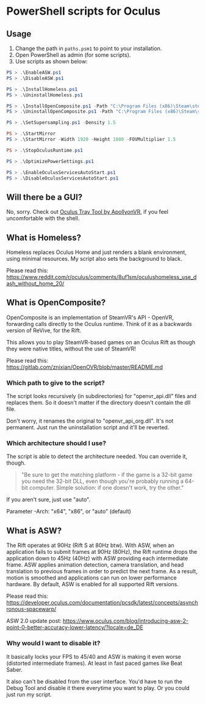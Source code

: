 # PowerShell scripts for Oculus

## Usage
1. Change the path in `paths.psm1` to point to your installation.
2. Open PowerShell as admin (for some scripts).
3. Use scripts as shown below:

```powershell
PS > .\EnableASW.ps1
PS > .\DisableASW.ps1

PS > .\InstallHomeless.ps1
PS > .\UninstallHomeless.ps1

PS > .\InstallOpenComposite.ps1 -Path "C:\Program Files (x86)\Steam\steamapps\common\Beat Saber"
PS > .\UninstallOpenComposite.ps1 -Path "C:\Program Files (x86)\Steam\steamapps\common\Beat Saber"

PS > .\SetSupersampling.ps1 -Density 1.5

PS > .\StartMirror
PS > .\StartMirror -Width 1920 -Height 1080 -FOVMultiplier 1.5

PS > .\StopOculusRuntime.ps1

PS > .\OptimizePowerSettings.ps1

PS > .\EnableOculusServicesAutoStart.ps1
PS > .\DisableOculusServicesAutoStart.ps1
```

## Will there be a GUI?
No, sorry. Check out [Oculus Tray Tool by ApollyonVR](https://forums.oculusvr.com/community/discussion/47247/oculus-traytool-supersampling-profiles-hmd-disconnect-fixes-hopefully/p1), if you feel uncomfortable with the shell.

## What is Homeless?
Homeless replaces Oculus Home and just renders a blank environment, using minimal resources.
My script also sets the background to black.

Please read this: https://www.reddit.com/r/oculus/comments/8uf1sm/oculushomeless_use_dash_without_home_20/

## What is OpenComposite?
OpenComposite is an implementation of SteamVR's API - OpenVR, forwarding calls directly to the Oculus runtime.
Think of it as a backwards version of ReVive, for the Rift.

This allows you to play SteamVR-based games on an Oculus Rift as though they were native titles, without
the use of SteamVR!

Please read this: https://gitlab.com/znixian/OpenOVR/blob/master/README.md

### Which path to give to the script?
The script looks recursively (in subdirectories) for "openvr_api.dll" files and replaces them.
So it doesn't matter if the directory doesn't contain the dll file.

Don't worry, it renames the original to "openvr_api_org.dll". It's not permanent.
Just run the uninstallation script and it'll be reverted.

### Which architecture should I use?
The script is able to detect the architecture needed. You can override it, though.

> "Be sure to get the matching platform - if the game is a 32-bit game you need
the 32-bit DLL, even though you're probably running a 64-bit computer. Simple solution: if one doesn't work, try the other."

If you aren't sure, just use "auto".

Parameter -Arch: "x64", "x86", or "auto" (default)

## What is ASW?
The Rift operates at 90Hz (Rift S at 80Hz btw). With ASW, when an application fails to submit frames at 90Hz (80Hz), the Rift runtime drops the application down to 45Hz (40Hz) with ASW providing each intermediate frame.
ASW applies animation detection, camera translation, and head translation to previous frames in order to predict the next frame. As a result, motion is smoothed and applications can run on lower performance hardware.
By default, ASW is enabled for all supported Rift versions.

Please read this: https://developer.oculus.com/documentation/pcsdk/latest/concepts/asynchronous-spacewarp/

ASW 2.0 update post: https://www.oculus.com/blog/introducing-asw-2-point-0-better-accuracy-lower-latency/?locale=de_DE

### Why would I want to disable it?
It basically locks your FPS to 45/40 and ASW is making it even worse (distorted intermediate frames).
At least in fast paced games like Beat Saber.

It also can't be disabled from the user interface.
You'd have to run the Debug Tool and disable it there everytime you want to play.
Or you could just run my script.